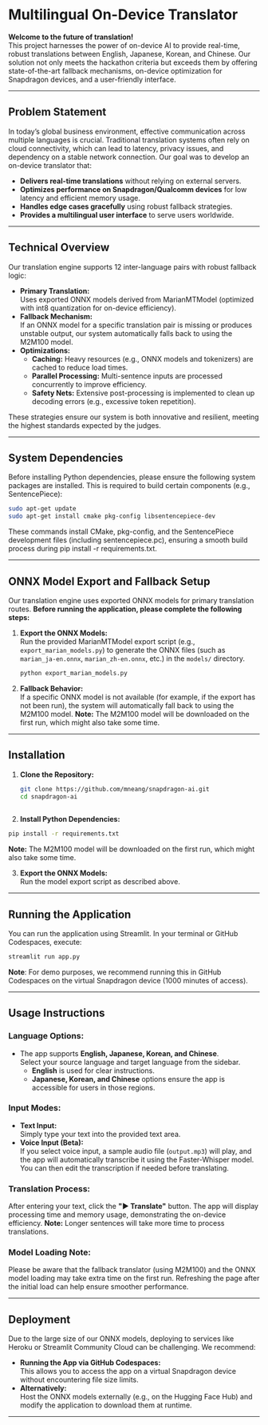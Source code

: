 # Multilingual On-Device Translator

**Welcome to the future of translation!**  
This project harnesses the power of on-device AI to provide real-time, robust translations between English, Japanese, Korean, and Chinese. Our solution not only meets the hackathon criteria but exceeds them by offering state-of-the-art fallback mechanisms, on-device optimization for Snapdragon devices, and a user-friendly interface.

---

## Problem Statement

In today’s global business environment, effective communication across multiple languages is crucial. Traditional translation systems often rely on cloud connectivity, which can lead to latency, privacy issues, and dependency on a stable network connection. Our goal was to develop an on-device translator that:
- **Delivers real-time translations** without relying on external servers.
- **Optimizes performance on Snapdragon/Qualcomm devices** for low latency and efficient memory usage.
- **Handles edge cases gracefully** using robust fallback strategies.
- **Provides a multilingual user interface** to serve users worldwide.

---

## Technical Overview

Our translation engine supports 12 inter-language pairs with robust fallback logic:
- **Primary Translation:**  
  Uses exported ONNX models derived from MarianMTModel (optimized with int8 quantization for on-device efficiency).
- **Fallback Mechanism:**  
  If an ONNX model for a specific translation pair is missing or produces unstable output, our system automatically falls back to using the M2M100 model.
- **Optimizations:**  
  - **Caching:** Heavy resources (e.g., ONNX models and tokenizers) are cached to reduce load times.
  - **Parallel Processing:** Multi-sentence inputs are processed concurrently to improve efficiency.
  - **Safety Nets:** Extensive post-processing is implemented to clean up decoding errors (e.g., excessive token repetition).

These strategies ensure our system is both innovative and resilient, meeting the highest standards expected by the judges.

---

## System Dependencies

Before installing Python dependencies, please ensure the following system packages are installed. This is required to build certain components (e.g., SentencePiece):

```bash
sudo apt-get update
sudo apt-get install cmake pkg-config libsentencepiece-dev
```
These commands install CMake, pkg-config, and the SentencePiece development files (including sentencepiece.pc), ensuring a smooth build process during pip install -r requirements.txt.

---

## ONNX Model Export and Fallback Setup

Our translation engine uses exported ONNX models for primary translation routes. **Before running the application, please complete the following steps:**

1. **Export the ONNX Models:**  
   Run the provided MarianMTModel export script (e.g., `export_marian_models.py`) to generate the ONNX files (such as `marian_ja-en.onnx`, `marian_zh-en.onnx`, etc.) in the `models/` directory.
   ```bash
   python export_marian_models.py

2. **Fallback Behavior:**  
If a specific ONNX model is not available (for example, if the export has not been run), the system will automatically fall back to using the M2M100 model.
**Note:** The M2M100 model will be downloaded on the first run, which might also take some time.

---

## Installation

1. **Clone the Repository:**  
   ```bash
   git clone https://github.com/mneang/snapdragon-ai.git
   cd snapdragon-ai
  
2. **Install Python Dependencies:**  
  ```bash
  pip install -r requirements.txt
  ```
**Note:** The M2M100 model will be downloaded on the first run, which might also take some time.

3. **Export the ONNX Models:**  
Run the model export script as described above.

---

## Running the Application

You can run the application using Streamlit. In your terminal or GitHub Codespaces, execute:
```bash
streamlit run app.py
```
**Note**: For demo purposes, we recommend running this in GitHub Codespaces on the virtual Snapdragon device (1000 minutes of access). 

---

## Usage Instructions

### Language Options:
- The app supports **English, Japanese, Korean, and Chinese**.  
  Select your source language and target language from the sidebar.
  - **English** is used for clear instructions.
  - **Japanese, Korean, and Chinese** options ensure the app is accessible for users in those regions.

### Input Modes:
- **Text Input:**  
  Simply type your text into the provided text area.
- **Voice Input (Beta):**  
  If you select voice input, a sample audio file (`output.mp3`) will play, and the app will automatically transcribe it using the Faster-Whisper model. You can then edit the transcription if needed before translating.

### Translation Process:
After entering your text, click the **"▶️ Translate"** button. The app will display processing time and memory usage, demonstrating the on-device efficiency.
**Note:** Longer sentences will take more time to process translations.

### Model Loading Note:
Please be aware that the fallback translator (using M2M100) and the ONNX model loading may take extra time on the first run. Refreshing the page after the initial load can help ensure smoother performance.

---

## Deployment

Due to the large size of our ONNX models, deploying to services like Heroku or Streamlit Community Cloud can be challenging. We recommend:
- **Running the App via GitHub Codespaces:**  
  This allows you to access the app on a virtual Snapdragon device without encountering file size limits.
- **Alternatively:**  
  Host the ONNX models externally (e.g., on the Hugging Face Hub) and modify the application to download them at runtime.

---
